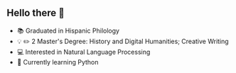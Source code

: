 ## Hello there 👋

- :books: Graduated in Hispanic Philology
- :bulb: :pencil2: 2 Master's Degree: History and Digital Humanities; Creative Writing
- :computer: Interested in Natural Language Processing
- 🌱 Currently learning Python

<!--
**mancrurod/mancrurod** is a ✨ _special_ ✨ repository because its `README.md` (this file) appears on your GitHub profile.

Here are some ideas to get you started:

- 🔭 I’m currently working on ...
- 🌱 I’m currently learning ...
- 👯 I’m looking to collaborate on ...
- 🤔 I’m looking for help with ...
- 💬 Ask me about ...
- 📫 How to reach me: ...
- 😄 Pronouns: ...
- ⚡ Fun fact: ...
-->
